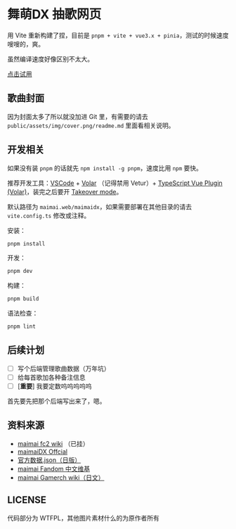 # 舞萌DX 抽歌网页

用 Vite 重新构建了捏，目前是 `pnpm + vite + vue3.x + pinia`，测试的时候速度嗖嗖的，爽。

虽然编译速度好像区别不太大。

[点击试用](https://roll.maimoe.in/maimaidx/)

## 歌曲封面

因为封面太多了所以就没加进 Git 里，有需要的请去 `public/assets/img/cover.png/readme.md` 里面看相关说明。

## 开发相关

如果没有装 `pnpm` 的话就先 `npm install -g pnpm`，速度比用 `npm` 要快。

推荐开发工具：[VSCode](https://code.visualstudio.com/) + [Volar](https://marketplace.visualstudio.com/items?itemName=johnsoncodehk.volar) （记得禁用 Vetur）+ [TypeScript Vue Plugin (Volar)](https://marketplace.visualstudio.com/items?itemName=johnsoncodehk.vscode-typescript-vue-plugin)，装完之后要开 [Takeover mode](https://staging-cn.vuejs.org/guide/typescript/overview.html#takeover-mode)。

默认路径为 `maimai.web/maimaidx`，如果需要部署在其他目录的请去 `vite.config.ts` 修改或注释。

安装：

```sh
pnpm install
```

开发：

```sh
pnpm dev
```

构建：

```sh
pnpm build
```

语法检查：

```sh
pnpm lint
```

## 后续计划

- [ ] 写个后端管理歌曲数据（万年坑）
- [ ] 给每首歌加各种备注信息
- [ ] [**重要**] 我要定数呜呜呜呜呜

首先要先把那个后端写出来了，嗯。

## 资料来源

- [maimai fc2 wiki](https://maimai.wiki.fc2.com/) （已挂）
- [maimaiDX Offcial](https://maimai.sega.jp/song/)
- [官方数据.json（日版）](https://maimai.sega.jp/data/maimai_songs.json)
- [maimai Fandom 中文维基](https://maimai.fandom.com/zh/wiki/Maimai%E4%B8%AD%E6%96%87_%E7%BB%B4%E5%9F%BA)
- [maimai Gamerch wiki（日文）](https://maimai.gamerch.com/)

## LICENSE

代码部分为 WTFPL，其他图片素材什么的为原作者所有